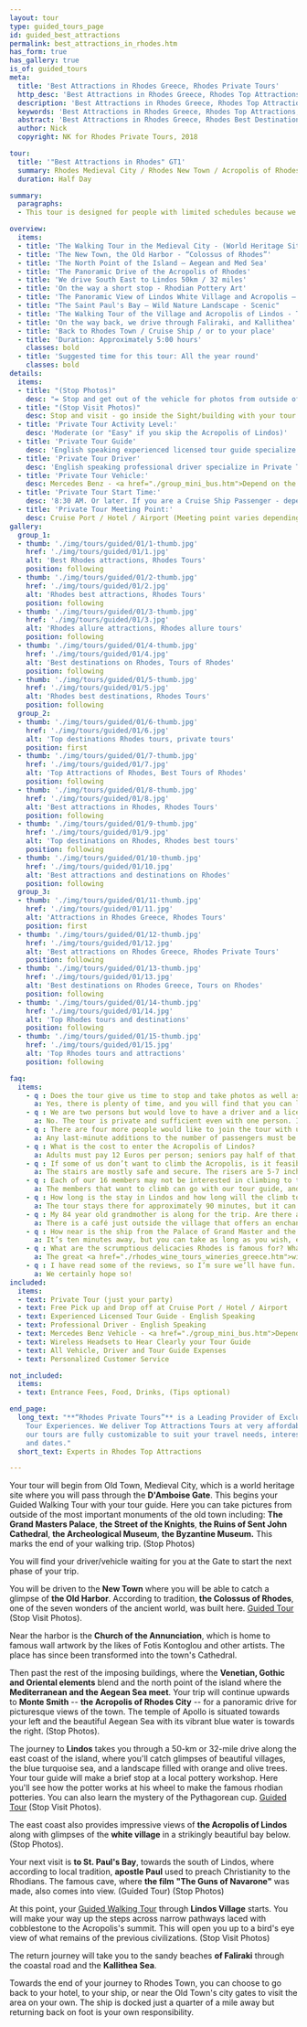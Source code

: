 ```yaml
---
layout: tour
type: guided_tours_page
id: guided_best_attractions
permalink: best_attractions_in_rhodes.htm
has_form: true
has_gallery: true
is_of: guided_tours
meta:
  title: 'Best Attractions in Rhodes Greece, Rhodes Private Tours'
  http_desc: 'Best Attractions in Rhodes Greece, Rhodes Top Attractions, Rhodes Top Destinations, Rhodes Private Tours'
  description: 'Best Attractions in Rhodes Greece, Rhodes Top Attractions, Rhodes Top Destinations, Rhodes Private Tours'
  keywords: 'Best Attractions in Rhodes Greece, Rhodes Top Attractions, Rhodes Top Destinations, Rhodes Private Tours'
  abstract: 'Best Attractions in Rhodes Greece, Rhodes Best Destinations, Rhodes Private Tours'
  author: Nick
  copyright: NK for Rhodes Private Tours, 2018

tour:
  title: '"Best Attractions in Rhodes" GT1'
  summary: Rhodes Medieval City / Rhodes New Town / Acropolis of Rhodes / East Coast of the Island / Village and Acropolis of Lindos
  duration: Half Day

summary:
  paragraphs:
  - This tour is designed for people with limited schedules because we know some of you have obligations to tend to. But once you have visited Rhodes and all the historic sites it has to offer, you will realize the trip has been well worth the time spent. You will enjoy picturesque locations in some of the most fascinating historical sites. Perfect for cruise ship passengers and first-time visitors.

overview:
  items:
  - title: 'The Walking Tour in the Medieval City - (World Heritage Site)'
  - title: 'The New Town, the Old Harbor - “Colossus of Rhodes”'
  - title: 'The North Point of the Island – Aegean and Med Sea'
  - title: 'The Panoramic Drive of the Acropolis of Rhodes'
  - title: 'We drive South East to Lindos 50km / 32 miles'
  - title: 'On the way a short stop - Rhodian Pottery Art'
  - title: 'The Panoramic View of Lindos White Village and Acropolis – Scenic'
  - title: "The Saint Paul's Bay – Wild Nature Landscape - Scenic"
  - title: 'The Walking Tour of the Village and Acropolis of Lindos - Top Landmark'
  - title: 'On the way back, we drive through Faliraki, and Kallithea'
  - title: 'Back to Rhodes Town / Cruise Ship / or to your place'
  - title: 'Duration: Approximately 5:00 hours'
    classes: bold
  - title: 'Suggested time for this tour: All the year round'
    classes: bold
details:
  items:
  - title: "(Stop Photos)"
    desc: "= Stop and get out of the vehicle for photos from outside of the Sight/Building (Guided Tour) (stay close to vehicle)"
  - title: "(Stop Visit Photos)"
    desc: Stop and visit - go inside the Sight/building with your tour guide for photos and <u>Guided Walking Tour</u>
  - title: 'Private Tour Activity Level:'
    desc: 'Moderate (or "Easy" if you skip the Acropolis of Lindos)'
  - title: 'Private Tour Guide'
    desc: 'English speaking experienced licensed tour guide specialize in Private Tours'
  - title: 'Private Tour Driver'
    desc: 'English speaking professional driver specialize in Private Tours'
  - title: 'Private Tour Vehicle:'
    desc: Mercedes Benz - <a href="./group_mini_bus.htm">Depend on the size of your group</a>
  - title: 'Private Tour Start Time:'
    desc: '8:30 AM. Or later. If you are a Cruise Ship Passenger - depend on your cruise ship dock time.'
  - title: 'Private Tour Meeting Point:'
    desc: Cruise Port / Hotel / Airport (Meeting point varies depending on option booked)
gallery:
  group_1:
  - thumb: './img/tours/guided/01/1-thumb.jpg'
    href: './img/tours/guided/01/1.jpg'
    alt: 'Best Rhodes attractions, Rhodes Tours'
    position: following
  - thumb: './img/tours/guided/01/2-thumb.jpg'
    href: './img/tours/guided/01/2.jpg'
    alt: 'Rhodes best attractions, Rhodes Tours'
    position: following
  - thumb: './img/tours/guided/01/3-thumb.jpg'
    href: './img/tours/guided/01/3.jpg'
    alt: 'Rhodes allure attractions, Rhodes allure tours'
    position: following
  - thumb: './img/tours/guided/01/4-thumb.jpg'
    href: './img/tours/guided/01/4.jpg'
    alt: 'Best destinations on Rhodes, Tours of Rhodes'
    position: following
  - thumb: './img/tours/guided/01/5-thumb.jpg'
    href: './img/tours/guided/01/5.jpg'
    alt: 'Rhodes best destinations, Rhodes Tours'
    position: following
  group_2:
  - thumb: './img/tours/guided/01/6-thumb.jpg'
    href: './img/tours/guided/01/6.jpg'
    alt: 'Top destinations Rhodes tours, private tours'
    position: first
  - thumb: './img/tours/guided/01/7-thumb.jpg'
    href: './img/tours/guided/01/7.jpg'
    alt: 'Top Attractions of Rhodes, Best Tours of Rhodes'
    position: following
  - thumb: './img/tours/guided/01/8-thumb.jpg'
    href: './img/tours/guided/01/8.jpg'
    alt: 'Best attractions in Rhodes, Rhodes Tours'
    position: following
  - thumb: './img/tours/guided/01/9-thumb.jpg'
    href: './img/tours/guided/01/9.jpg'
    alt: 'Top destinations on Rhodes, Rhodes best tours'
    position: following
  - thumb: './img/tours/guided/01/10-thumb.jpg'
    href: './img/tours/guided/01/10.jpg'
    alt: 'Best attractions and destinations on Rhodes'
    position: following
  group_3:
  - thumb: './img/tours/guided/01/11-thumb.jpg'
    href: './img/tours/guided/01/11.jpg'
    alt: 'Attractions in Rhodes Greece, Rhodes Tours'
    position: first
  - thumb: './img/tours/guided/01/12-thumb.jpg'
    href: './img/tours/guided/01/12.jpg'
    alt: 'Best attractions on Rhodes Greece, Rhodes Private Tours'
    position: following
  - thumb: './img/tours/guided/01/13-thumb.jpg'
    href: './img/tours/guided/01/13.jpg'
    alt: 'Best destinations on Rhodes Greece, Tours on Rhodes'
    position: following
  - thumb: './img/tours/guided/01/14-thumb.jpg'
    href: './img/tours/guided/01/14.jpg'
    alt: 'Top Rhodes tours and destinations'
    position: following
  - thumb: './img/tours/guided/01/15-thumb.jpg'
    href: './img/tours/guided/01/15.jpg'
    alt: 'Top Rhodes tours and attractions'
    position: following

faq:
  items:
    - q : Does the tour give us time to stop and take photos as well as to truly appreciate the beauty of the island?
      a: Yes, there is plenty of time, and you will find that you can look around and take photos pretty comfortably. This is because as long as you remain within 25-50 feet of the tour guide, you’ll be able to hear him through your special headsets. The tour guide also has enough experience to adjust the tour as you pass each landmark. So, you should be completely fine all the way.
    - q : We are two persons but would love to have a driver and a licensed tour guide.  Is it compulsory a minimum number of passengers?
      a: No. The tour is private and sufficient even with one person. If you need to reduce the individual cost, we would suggest having more people in your party
    - q : There are four more people would like to join the tour with us, can we add them to our group?
      a: Any last-minute additions to the number of passengers must be submitted at least 24 hours in advance so we can check for availability and update your reservation. In order to comply with Port Authority and Security, we provide the tour only for the number of passengers declared in the reservation.
    - q : What is the cost to enter the Acropolis of Lindos?
      a: Adults must pay 12 Euros per person; seniors pay half of that, which amounts to 6 Euros, and the entrance is free for children under 18 years of age. Lindos Village doesn’t have an entrance fee at all.
    - q : If some of us don’t want to climb the Acropolis, is it feasible to take photos from the bottom? For those of us that do, are there handrails?
      a: The stairs are mostly safe and secure. The risers are 5-7 inches, and the treads measure about 18-24 inches. These aren’t your typical stairs, and there aren’t any handrails to support you on either side. You can take pictures of the hillside if you decide not to go, but the truly great views are at the top.
    - q : Each of our 16 members may not be interested in climbing to the Acropolis. What are they to do?
      a: The members that want to climb can go with our tour guide, and the rest can explore Lindos village by themselves. The two groups can meet at a prearranged place and time.
    - q : How long is the stay in Lindos and how long will the climb to the Acropolis take?
      a: The tour stays there for approximately 90 minutes, but it can vary depending on the time guests take to enjoy Lindos. (In case you need to spend more time in Lindos we need advance notice, on time of booking, as we must adjust the tour to your needs and wishes)
    - q : My 84 year old grandmother is along for the trip. Are there any options for her while my son climbs to the Acropolis of Lindos?
      a: There is a café just outside the village that offers an enchanting view of the white village and the Acropolis. We can drive her there for a drink and relaxation.
    - q : How near is the ship from the Palace of Grand Master and the Archaeological Museum?
      a: It’s ten minutes away, but you can take as long as you wish, enjoying the sights of the Old Town.
    - q : What are the scrumptious delicacies Rhodes is famous for? What shouldn’t we miss?
      a: The great <a href="./rhodes_wine_tours_wineries_greece.htm">wines</a> and <a href="./food_greece_menus_meals_cuisine.htm">traditional food</a> at Rhodes is worth every cent. And the famous <a href="./handmade_pottery_greece.htm">pottery, ceramics</a> 
    - q : I have read some of the reviews, so I’m sure we’ll have fun.
      a: We certainly hope so!
included:
  items:
  - text: Private Tour (just your party)
  - text: Free Pick up and Drop off at Cruise Port / Hotel / Airport
  - text: Experienced Licensed Tour Guide - English Speaking
  - text: Professional Driver - English Speaking
  - text: Mercedes Benz Vehicle - <a href="./group_mini_bus.htm">Depend on the size of your group</a>
  - text: Wireless Headsets to Hear Clearly your Tour Guide
  - text: All Vehicle, Driver and Tour Guide Expenses 
  - text: Personalized Customer Service 

not_included:
  items:
  - text: Entrance Fees, Food, Drinks, (Tips optional)

end_page:
  long_text: "**“Rhodes Private Tours”** is a Leading Provider of Exclusive and Personalized
    Tour Experiences. We deliver Top Attractions Tours at very affordable rates. All
    our tours are fully customizable to suit your travel needs, interests, schedules,
    and dates."
  short_text: Experts in Rhodes Top Attractions

---
```

Your tour will begin from Old Town, Medieval City, which is a world heritage site where you will pass through the **D'Amboise Gate**. This begins your Guided Walking Tour with your tour guide. Here you can take pictures from outside of the most important monuments of the old town including: **The Grand Masters Palace**, **the Street of the Knights**, **the Ruins of Sent John Cathedral**, **the Archeological Museum**, **the Byzantine Museum.** This marks the end of your walking trip. (Stop Photos)

You will find your driver/vehicle waiting for you at the Gate to start the next phase of your trip.

You will be driven to the **New Town** where you will be able to catch a glimpse of **the Old Harbor**. According to tradition, **the Colossus of Rhodes**, one of the seven wonders of the ancient world, was built here. <u>Guided Tour</u> (Stop Visit Photos).

Near the harbor is the **Church of the Annunciation**, which is home to famous wall artwork by the likes of Fotis Kontoglou and other artists. The place has since been transformed into the town's Cathedral.

Then past the rest of the imposing buildings, where the **Venetian, Gothic and Oriental elements** blend and the north point of the island where the **Mediterranean and the Aegean Sea meet**.  Your trip will continue upwards to **Monte Smith** -- **the Acropolis of Rhodes City** -- for a panoramic drive for picturesque views of the town. The temple of Apollo is situated towards your left and the beautiful Aegean Sea with its vibrant blue water is towards the right. (Stop Photos).

The journey to **Lindos** takes you through a 50-km or 32-mile drive along the east coast of the island, where you'll catch glimpses of beautiful villages, the blue turquoise sea, and a landscape filled with orange and olive trees. Your tour guide will make a brief stop at a local pottery workshop. Here you'll see how the potter works at his wheel to make the famous rhodian potteries. You can also learn the mystery of the Pythagorean cup. <u>Guided Tour</u> (Stop Visit Photos).

The east coast also provides impressive views of **the Acropolis of Lindos** along with glimpses of the **white village** in a strikingly beautiful bay below. (Stop Photos).

Your next visit is **to St. Paul's Bay**, towards the south of Lindos, where according to local tradition, **apostle Paul** used to preach Christianity to the Rhodians. The famous cave, where **the film** **"The Guns of Navarone"** was made, also comes into view. (Guided Tour) (Stop Photos)

At this point, your <u>Guided Walking Tour</u> through **Lindos Village** starts. You will make your way up the steps across narrow pathways laced with cobblestone to the Acropolis's summit. This will open you up to a bird's eye view of what remains of the previous civilizations. (Stop Visit Photos)

The return journey will take you to the sandy beaches **of Faliraki** through the coastal road and the **Kallithea Sea**.

Towards the end of your journey to Rhodes Town, you can choose to go back to your hotel, to your ship, or near the Old Town's city gates to visit the area on your own. The ship is docked just a quarter of a mile away but returning back on foot is your own responsibility.